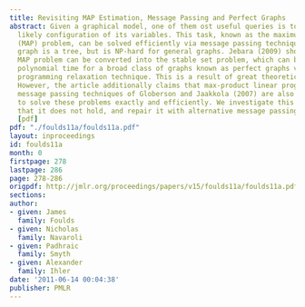 ```yaml
---
title: Revisiting MAP Estimation, Message Passing and Perfect Graphs
abstract: Given a graphical model, one of them ost useful queries is to find the most
  likely configuration of its variables. This task, known as the maximum a posteriori
  (MAP) problem, can be solved efficiently via message passing techniques when the
  graph is a tree, but is NP-hard for general graphs. Jebara (2009) shows that the
  MAP problem can be converted into the stable set problem, which can be solved in
  polynomial time for a broad class of graphs known as perfect graphs via a linear
  programming relaxation technique. This is a result of great theoretical interest.
  However, the article additionally claims that max-product linear programming (MPLP)
  message passing techniques of Globerson and Jaakkola (2007) are also guaranteed
  to solve these problems exactly and efficiently. We investigate this claim, show
  that it does not hold, and repair it with alternative message passing algorithms.
  [pdf]
pdf: "./foulds11a/foulds11a.pdf"
layout: inproceedings
id: foulds11a
month: 0
firstpage: 278
lastpage: 286
page: 278-286
origpdf: http://jmlr.org/proceedings/papers/v15/foulds11a/foulds11a.pdf
sections: 
author:
- given: James
  family: Foulds
- given: Nicholas
  family: Navaroli
- given: Padhraic
  family: Smyth
- given: Alexander
  family: Ihler
date: '2011-06-14 00:04:38'
publisher: PMLR
---
```

